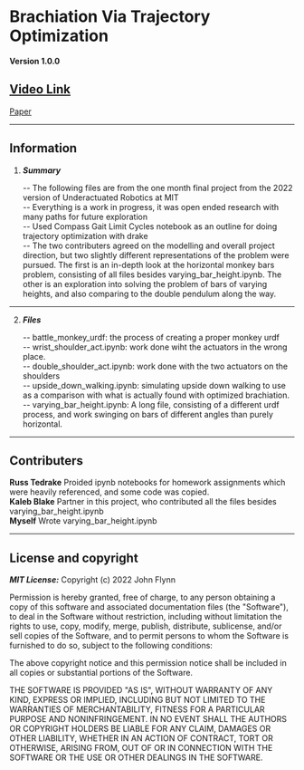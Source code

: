 # Brachiation Via Trajectory Optimization

**Version 1.0.0**

## [Video Link](https://www.youtube.com/watch?v=3BG0AfvlN64)
[Paper](/BattleMonkey6832000.pdf)

---

## Information

1) ***Summary*** </br>

    -- The following files are from the one month final project from the 2022 version of Underactuated Robotics at MIT <br/>
    -- Everything is a work in progress, it was open ended research with many paths for future exploration <br/>
    -- Used Compass Gait Limit Cycles notebook as an outline for doing trajectory optimization with drake<br/>
    -- The two contributers agreed on the modelling and overall project direction, 
    but two slightly different representations of the problem were pursued. 
    The first is an in-depth look at the horizontal monkey bars problem, consisting of all files besides varying_bar_height.ipynb. 
    The other is an exploration into solving the problem of bars of varying heights, and also comparing to the double pendulum along the way. <br/>

---

2) ***Files*** </br>

    -- battle_monkey_urdf: the process of creating a proper monkey urdf <br/>
    -- wrist_shoulder_act.ipynb: work done wiht the actuators in the wrong place. <br/>
    -- double_shoulder_act.ipynb: work done with the two actuators on the shoulders <br/>
    -- upside_down_walking.ipynb: simulating upside down walking to use as a comparison with what is actually found with optimized brachiation. <br/>
    -- varying_bar_height.ipynb: A long file, consisting of a different urdf process, and work swinging on bars of different angles than purely horizontal. <br/>

---



## Contributers
**Russ Tedrake** Proided ipynb notebooks for homework assignments which were heavily referenced, and some code was copied. </br>
**Kaleb Blake** Partner in this project, who contributed all the files besides varying_bar_height.ipynb</br>
**Myself** Wrote varying_bar_height.ipynb


---

## License and copyright

***MIT License:***
Copyright (c) 2022 John Flynn

Permission is hereby granted, free of charge, to any person obtaining a copy of this software and associated documentation files (the "Software"), to deal in the Software without restriction, including without limitation the rights to use, copy, modify, merge, publish, distribute, sublicense, and/or sell copies of the Software, and to permit persons to whom the Software is furnished to do so, subject to the following conditions:

The above copyright notice and this permission notice shall be included in all copies or substantial portions of the Software.

THE SOFTWARE IS PROVIDED "AS IS", WITHOUT WARRANTY OF ANY KIND, EXPRESS OR IMPLIED, INCLUDING BUT NOT LIMITED TO THE WARRANTIES OF MERCHANTABILITY, FITNESS FOR A PARTICULAR PURPOSE AND NONINFRINGEMENT. IN NO EVENT SHALL THE AUTHORS OR COPYRIGHT HOLDERS BE LIABLE FOR ANY CLAIM, DAMAGES OR OTHER LIABILITY, WHETHER IN AN ACTION OF CONTRACT, TORT OR OTHERWISE, ARISING FROM, OUT OF OR IN CONNECTION WITH THE SOFTWARE OR THE USE OR OTHER DEALINGS IN THE SOFTWARE.
